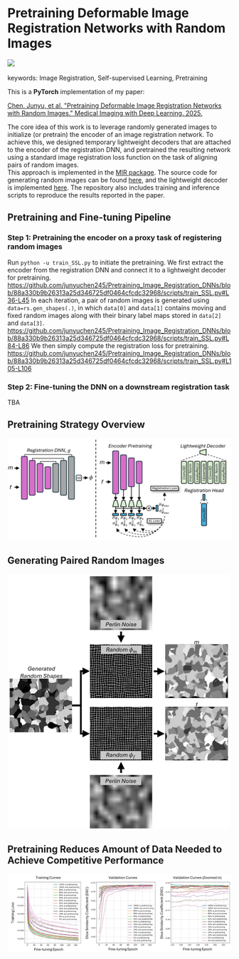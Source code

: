 # Pretraining Deformable Image Registration Networks with Random Images

<a href="https://opensource.org/licenses/MIT"><img src="https://img.shields.io/badge/License-MIT-yellow.svg"></a>

keywords: Image Registration, Self-supervised Learning, Pretraining

This is a **PyTorch** implementation of my paper:

[Chen, Junyu, et al. "Pretraining Deformable Image Registration Networks with Random Images." Medical Imaging with Deep Learning. 2025.](https://openreview.net/forum?id=NJANlZzxfi)

The core idea of this work is to leverage randomly generated images to initialize (or pretrain) the encoder of an image registration network. To achieve this, we designed temporary lightweight decoders that are attached to the encoder of the registration DNN, and pretrained the resulting network using a standard image registration loss function on the task of aligning pairs of random images.\
This approach is implemented in the [MIR package](https://github.com/junyuchen245/MIR). The source code for generating random images can be found [here](https://github.com/junyuchen245/MIR/tree/main/MIR/random_image_generation), and the lightweight decoder is implemented [here](https://github.com/junyuchen245/MIR/blob/main/MIR/models/Selfsupervised_Learning_Heads.py). The repository also includes training and inference scripts to reproduce the results reported in the paper.

## Pretraining and Fine-tuning Pipeline
### Step 1: Pretraining the encoder on a proxy task of registering random images
Run `python -u train_SSL.py` to initiate the pretraining. We first extract the encoder from the registration DNN and connect it to a lightweight decoder for pretraining.
https://github.com/junyuchen245/Pretraining_Image_Registration_DNNs/blob/88a330b9b26313a25d346725df0464cfcdc32968/scripts/train_SSL.py#L36-L45
In each iteration, a pair of random images is generated using `data=rs.gen_shapes(.)`, in which `data[0]` and `data[1]` contains moving and fixed random images along with their binary label maps stored in `data[2]` and `data[3]`.
https://github.com/junyuchen245/Pretraining_Image_Registration_DNNs/blob/88a330b9b26313a25d346725df0464cfcdc32968/scripts/train_SSL.py#L84-L86
We then simply compute the registration loss for pretraining.
https://github.com/junyuchen245/Pretraining_Image_Registration_DNNs/blob/88a330b9b26313a25d346725df0464cfcdc32968/scripts/train_SSL.py#L105-L106
### Step 2: Fine-tuning the DNN on a downstream registration task
TBA

## Pretraining Strategy Overview
<img src="https://github.com/junyuchen245/Pretraining_Image_Registration_DNNs/blob/main/figs/overview.jpg" width="800"/>

## Generating Paired Random Images
<img src="https://github.com/junyuchen245/Pretraining_Image_Registration_DNNs/blob/main/figs/gen_images.jpg" width="500"/>

## Pretraining Reduces Amount of Data Needed to Achieve Competitive Performance
<img src="https://github.com/junyuchen245/Pretraining_Image_Registration_DNNs/blob/main/figs/Reducing_Data.jpg" width="800"/>

